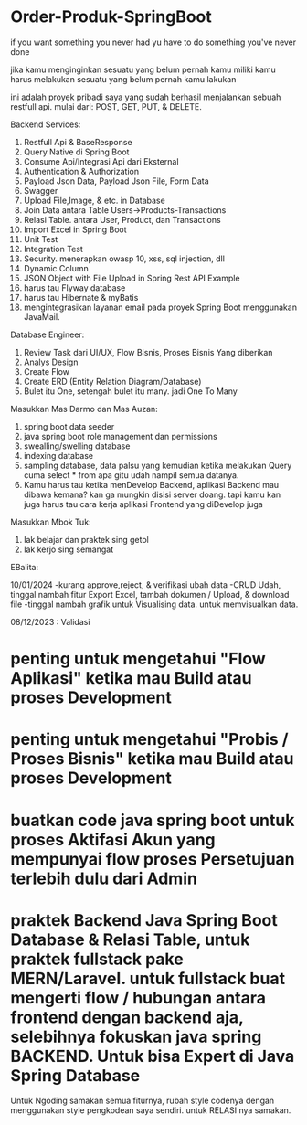 # Order-Produk-SpringBoot
if you want something you never had
yu have to do something you've never done

jika kamu menginginkan sesuatu yang belum pernah kamu miliki
kamu harus melakukan sesuatu yang belum pernah kamu lakukan

ini adalah proyek pribadi saya yang sudah berhasil menjalankan sebuah restfull api. 
mulai dari: POST, GET, PUT, & DELETE.

Backend Services:
1. Restfull Api & BaseResponse               
2. Query Native di Spring Boot
3. Consume Api/Integrasi Api dari Eksternal
4. Authentication & Authorization
5. Payload Json Data, Payload Json File, Form Data
6. Swagger
7. Upload File,Image, & etc. in Database
8. Join Data antara Table Users->Products-Transactions
9. Relasi Table. antara User, Product, dan Transactions
10. Import Excel in Spring Boot
11. Unit Test
12. Integration Test
13. Security. menerapkan owasp 10, xss, sql injection, dll
14. Dynamic Column
15. JSON Object with File Upload in Spring Rest API Example
16. harus tau Flyway database
17. harus tau Hibernate & myBatis
18. mengintegrasikan layanan email pada proyek Spring Boot menggunakan JavaMail.

Database Engineer:
1. Review Task dari UI/UX, Flow Bisnis, Proses Bisnis Yang diberikan
2. Analys Design
3. Create Flow
4. Create ERD (Entity Relation Diagram/Database)
5. Bulet itu One, setengah bulet itu many. jadi One To Many



Masukkan Mas Darmo dan Mas Auzan:
1. spring boot data seeder
2. java spring boot role management dan permissions
3. swealling/swelling database
4. indexing database
5. sampling database, data palsu yang kemudian ketika melakukan Query cuma select * from apa gitu udah nampil semua datanya.
6. Kamu harus tau ketika menDevelop Backend, aplikasi Backend mau dibawa kemana? kan ga mungkin disisi server doang. tapi kamu kan juga harus tau cara kerja aplikasi Frontend yang diDevelop juga

Masukkan Mbok Tuk:
1. lak belajar dan praktek sing getol
2. lak kerjo sing semangat

   


EBalita:

10/01/2024
-kurang approve,reject, & verifikasi ubah data
-CRUD Udah, tinggal nambah fitur Export Excel, tambah dokumen / Upload, & download file
-tinggal nambah grafik untuk Visualising data. untuk memvisualkan data.

08/12/2023 : Validasi 



# penting untuk mengetahui "Flow Aplikasi" ketika mau Build atau proses Development
# penting untuk mengetahui "Probis / Proses Bisnis" ketika mau Build atau proses Development
# buatkan code java spring boot untuk proses Aktifasi Akun yang mempunyai flow proses Persetujuan terlebih dulu dari Admin
# praktek Backend Java Spring Boot Database & Relasi Table, untuk praktek fullstack pake MERN/Laravel. untuk fullstack buat mengerti flow / hubungan antara frontend dengan backend aja, selebihnya fokuskan java spring BACKEND. Untuk bisa Expert di Java Spring Database

Untuk Ngoding samakan semua fiturnya, rubah style codenya dengan menggunakan style pengkodean saya sendiri.
untuk RELASI nya samakan.







    
    
